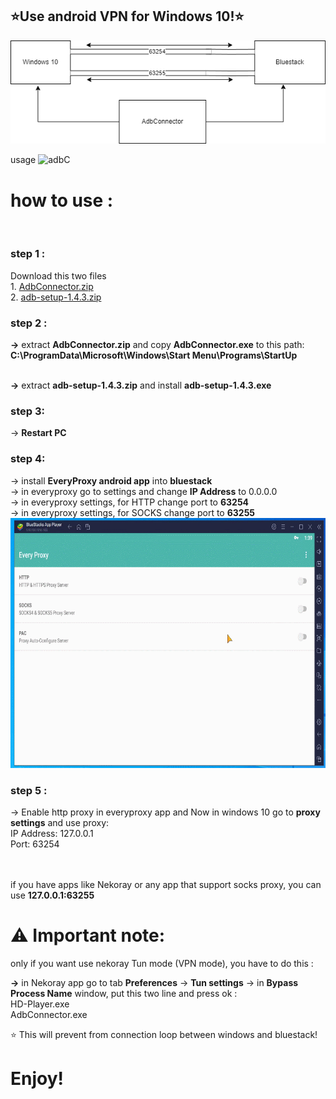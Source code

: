 <h2>⭐Use android VPN for Windows 10!⭐</h2>
<img src="./adb.png">

usage
<img src="adbC.gif" alt="adbC">

<h1>how to use :</h1><br>
<h3>step 1 :</h3> 
Download this two files <br>
1. <a href="https://github.com/Alireza-Ghavabesh/adb/releases/download/v1.9.0/adbConnector.zip">AdbConnector.zip</a><br>
2. <a href="https://github.com/Alireza-Ghavabesh/adb/releases/download/v1.9.0/adb-setup-1.4.3.zip">adb-setup-1.4.3.zip</a><br>
<h3>step 2 :</h3>
<b>→</b> extract <b> AdbConnector.zip</b>  and copy <b>AdbConnector.exe</b> to this path:<br>
<b>C:\ProgramData\Microsoft\Windows\Start Menu\Programs\StartUp</b> <br><br>

<b>→</b> extract <b>adb-setup-1.4.3.zip</b> and install <b>adb-setup-1.4.3.exe</b>

<h3>step 3:</h3>
→ <b>Restart PC</b> 
<h3>step 4:</h3>
→ install <b>EveryProxy android app</b> into <b>bluestack</b><br>
→ in everyproxy go to settings and change <b>IP Address</b> to 0.0.0.0 <br>
→ in everyproxy settings, for HTTP change port to <b>63254</b> <br>
→ in everyproxy settings, for SOCKS change port to <b>63255</b> <br>
<img src="step4.gif" alt="step4" style="width:700px;height:400px;">
<h3>step 5 :</h3>
→ Enable http proxy in everyproxy app and Now in windows 10 go to <b>proxy settings</b> and use proxy: <br>
IP Address: 127.0.0.1 <br>
Port: 63254 <br>
<br><br>

if you have apps like Nekoray or any app that support socks proxy, you can use <b>127.0.0.1:63255</b> <br>

<h1>⚠ Important note: </h1>

only if you want use nekoray Tun mode (VPN mode), you have to do this :<br>

<b>→</b> in Nekoray app go to tab <b>Preferences</b> -> <b>Tun settings</b> -> in <b>Bypass Process Name</b> window, put this two line and press ok : <br>
HD-Player.exe<br>
AdbConnector.exe<br>

⭐ This will prevent from connection loop between windows and bluestack!

<h1>Enjoy!</h1>
